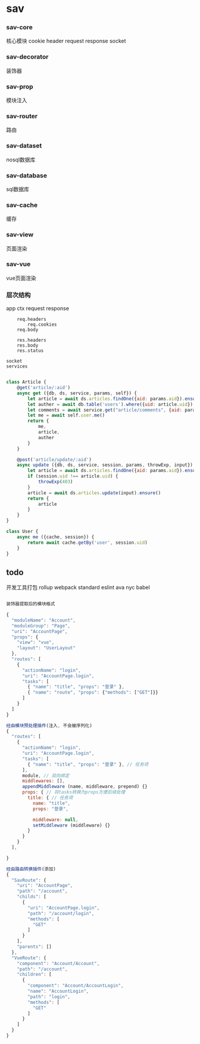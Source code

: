 # sav

### sav-core
核心模块
cookie
header
request
response
socket

### sav-decorator
装饰器
### sav-prop
模块注入
### sav-router
路由

### sav-dataset
nosql数据库
### sav-database
sql数据库
### sav-cache
缓存

### sav-view
页面渲染

### sav-vue
vue页面渲染

### 层次结构
app
    ctx
        request
        response

        req.headers
            req.cookies
        req.body

        res.headers
        res.body
        res.status

    socket
    services



```js

class Article {
    @get('article/:aid')
    async get ({db, ds, service, params, self}) {
        let article = await ds.articles.findOne({aid: params.aid}).ensure()
        let auther = await db.table('users').where({uid: article.uid}).ensure()
        let comments = await service.get("article/comments", {aid: params.aid})
        let me = await self.user.me()
        return {
            me,
            article,
            auther
        }
    }

    @post('article/update/:aid')
    async update ({db, ds, service, session, params, throwExp, input}) {
        let article = await ds.articles.findOne({aid: params.aid}).ensure()
        if (session.uid !== article.uid) {
            throwExp(403)
        }
        article = await ds.articles.update(input).ensure()
        return {
            article
        }
    }
}

class User {
    async me ({cache, session}) {
        return await cache.getBy('user', session.uid)
    }
}

```


## todo

开发工具打包
rollup
webpack
standard
    eslint
ava
nyc
babel

```js

装饰器提取后的模块格式

{
  "moduleName": "Account",
  "moduleGroup": "Page",
  "uri": "AccountPage",
  "props": {
    "view": "vue",
    "layout": "UserLayout"
  },
  "routes": [
    {
      "actionName": "login",
      "uri": "AccountPage.login",
      "tasks": [
        { "name": "title", "props": "登录" },
        { "name": "route", "props": {"methods": ["GET"]}}
      ]
    }
  ]
}

经由模块预处理插件(注入, 不会被序列化)
{
  "routes": [
    {
      "actionName": "login",
      "uri": "AccountPage.login",
      "tasks": [
        { "name": "title", "props": "登录" }, // 任务项
      ],
      module, // 双向绑定
      middlewares: [],
      appendMiddleware (name, middleware, prepend) {}
      props: { // 将tasks转换为props方便后续处理
        title: { // 任务项
          name: "title",
          props: "登录",

          middleware: null,
          setMiddleware (middleware) {}
        }
      }
    }
  ],

}

经由路由转换插件(添加)
{
  "SavRoute": {
    "uri": "AccountPage",
    "path": "/account",
    "childs": [
      {
        "uri": "AccountPage.login",
        "path": "/account/login",
        "methods": [
          "GET"
        ]
      }
    ],
    "parents": []
  },
  "VueRoute": {
    "component": "Account/Account",
    "path": "/account",
    "children": [
      {
        "component": "Account/AccountLogin",
        "name": "AccountLogin",
        "path": "login",
        "methods": [
          "GET"
        ]
      }
    ]
  }
}

```